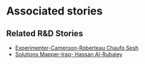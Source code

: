 # Associated stories

<!-- !!DO NOT REMOVE!! start autogenerated hyperlinks -->
## Related R&D Stories
- [Experimenter\-Cameroon\-Roberteau Chaufo Sesh](/RnD-Archive/stories/?doc=Experimenters_CMR)
- [Solutions Mapper\-Iraq\- Hassan Al\-Rubaiey](/RnD-Archive/stories/?doc=SolutionMappers_IRQ)
<!-- !!DO NOT REMOVE!! end autogenerated hyperlinks -->